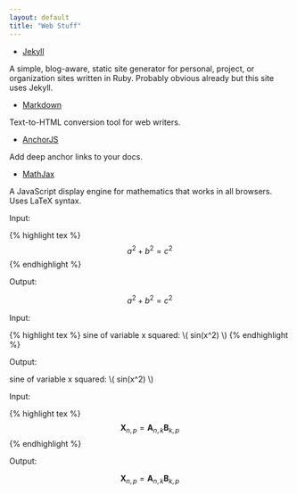 ```yaml
---
layout: default
title: "Web Stuff"
---
```


- [Jekyll][jekyll-home]

A simple, blog-aware, static site generator for personal, project, or
organization sites written in Ruby. Probably obvious already but this site uses
Jekyll.

- [Markdown][markdown-home]

Text-to-HTML conversion tool for web writers.

- [AnchorJS][anchorjs-home]

Add deep anchor links to your docs.

- [MathJax][mathjax-home]

A JavaScript display engine for mathematics that works in all browsers. Uses
LaTeX syntax.

<script type="text/javascript"
src="https://cdnjs.cloudflare.com/ajax/libs/mathjax/2.7.0/MathJax.js?config=TeX-AMS-MML_HTMLorMML"></script>

Input:

{% highlight tex %}
$$a^2 + b^2 = c^2$$
{% endhighlight %}

Output:

$$a^2 + b^2 = c^2$$

Input:

{% highlight tex %}
sine of variable x squared: \\( sin(x^2) \\)
{% endhighlight %}

Output:

sine of variable x squared: \\( sin(x^2) \\)

Input:

{% highlight tex %}
$$ \mathbf{X}_{n,p} = \mathbf{A}_{n,k} \mathbf{B}_{k,p} $$
{% endhighlight %}

Output:

$$ \mathbf{X}_{n,p} = \mathbf{A}_{n,k} \mathbf{B}_{k,p} $$

[jekyll-home]: http://jekyllrb.com/
[markdown-home]: https://daringfireball.net/projects/markdown/
[anchorjs-home]: https://www.bryanbraun.com/anchorjs/
[mathjax-home]: https://www.mathjax.org/
